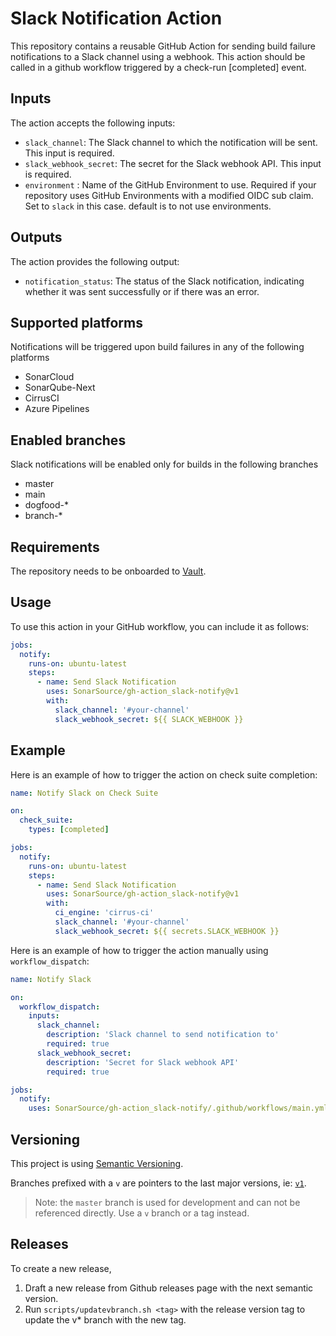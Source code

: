 # Slack Notification Action

This repository contains a reusable GitHub Action for sending build failure notifications to a Slack channel using a webhook.
This action should be called in a github workflow triggered by a check-run [completed] event.

## Inputs

The action accepts the following inputs:
- `slack_channel`: The Slack channel to which the notification will be sent. This input is required.
- `slack_webhook_secret`: The secret for the Slack webhook API. This input is required.
- `environment` : Name of the GitHub Environment to use. Required if your repository uses GitHub Environments with a modified OIDC sub claim. Set to `slack` in this case. default is to not use environments.

## Outputs

The action provides the following output:

- `notification_status`: The status of the Slack notification, indicating whether it was sent successfully or if there was an error.

## Supported platforms

Notifications will be triggered upon build failures in any of the following platforms

- SonarCloud
- SonarQube-Next
- CirrusCI
- Azure Pipelines

## Enabled branches

Slack notifications will be enabled only for builds in the following branches

- master
- main
- dogfood-\*
- branch-\*

## Requirements

The repository needs to be onboarded to [Vault](https://xtranet-sonarsource.atlassian.net/wiki/spaces/RE/pages/2466316312/HashiCorp+Vault#Onboarding-a-Repository-on-Vault).

## Usage

To use this action in your GitHub workflow, you can include it as follows:

```yaml
jobs:
  notify:
    runs-on: ubuntu-latest
    steps:
      - name: Send Slack Notification
        uses: SonarSource/gh-action_slack-notify@v1
        with:
          slack_channel: '#your-channel'
          slack_webhook_secret: ${{ SLACK_WEBHOOK }}
```

## Example

Here is an example of how to trigger the action on check suite completion:

```yaml
name: Notify Slack on Check Suite

on:
  check_suite:
    types: [completed]

jobs:
  notify:
    runs-on: ubuntu-latest
    steps:
      - name: Send Slack Notification
        uses: SonarSource/gh-action_slack-notify@v1
        with:
          ci_engine: 'cirrus-ci'
          slack_channel: '#your-channel'          
          slack_webhook_secret: ${{ secrets.SLACK_WEBHOOK }}
```

Here is an example of how to trigger the action manually using `workflow_dispatch`:

```yaml
name: Notify Slack

on:
  workflow_dispatch:
    inputs:
      slack_channel:
        description: 'Slack channel to send notification to'
        required: true
      slack_webhook_secret:
        description: 'Secret for Slack webhook API'
        required: true

jobs:
  notify:
    uses: SonarSource/gh-action_slack-notify/.github/workflows/main.yml
```

## Versioning

This project is using [Semantic Versioning](https://semver.org/).

Branches prefixed with a `v` are pointers to the last major versions, ie: [`v1`](https://github.com/SonarSource/gh-action_build-notify/tree/v1).

> Note: the `master` branch is used for development and can not be referenced directly. Use a `v` branch or a tag instead.

## Releases

To create a new release,

1. Draft a new release from Github releases page with the next semantic version.
2. Run `scripts/updatevbranch.sh <tag>` with the release version tag to update the v\* branch with the new tag.
